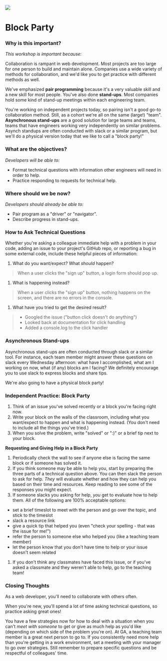 <!--
Creator: Team, written up by Brianna
Location: SF
-->

![](https://ga-dash.s3.amazonaws.com/production/assets/logo-9f88ae6c9c3871690e33280fcf557f33.png)

# Block Party 

### Why is this important?
<!-- framing the "why" in big-picture/real world examples -->
*This workshop is important because:*

Collaboration is rampant in web development. Most projects are too large for one person to build and maintain alone. Companies use a wide variety of methods for collaboration, and we'd like you to get practice with different methods as well.

We've emphasized **pair programming** because it's a very valuable skill and a new skill for most people. You've also done **stand-ups**. Most companies hold some kind of stand-up meetings within each engineering team.

You're working on independent projects today, so pairing isn't a good go-to collaboration method.  Still, as a cohort we're all on the same (large!) "team".  **Asynchronous stand-ups** are a good solution for large teams and teams, teams  that have engineers working very independently on similar problems.  Asynch standups are often conducted with slack or a similar program, but we'll do a physical version today that we like to call a "block party!"

### What are the objectives?
<!-- specific/measurable goal for students to achieve -->
*Developers will be able to:*

- Format technical questions with information other engineers will need in order to help.
- Practice responding to requests for technical help.

### Where should we be now?
<!-- call out the skills that are prerequisites -->
*Developers should already be able to:*

- Pair program as a "driver" or "navigator".
- Describe progress in stand-ups.

### How to Ask Technical Questions

Whether you're asking a colleague immediate help with a problem in your code, adding an issue to your project's GitHub repo, or reporting a bug in some external code, include these helpful pieces of information:

1. What do you want/expect?  What *should* happen?
 > When a user clicks the "sign up" button, a login form should pop up.

1. What is happening instead?
  > When a user clicks the "sign up" button, nothing happens on the screen, and there are no errors in the console.

1. What have you tried to get the desired result?
  > * Googled the issue ("button click doesn't do anything")
  > * Looked back at documentation for click handling
  > * Added a console.log to the click handler

### Asynchronous Stand-ups

Asynchronous stand-ups are often conducted through slack or a similar tool. For instance, each team member might answer these questions on slack every Wednesday afternoon: what have I accomplished,  what am I working on now, what (if any) blocks am I facing?  We definitely encourage you to use slack to express blocks and share tips.

We're also going to have a physical block party!

### Independent Practice: Block Party

1. Think of an issue you've solved recently or a block you're facing right now.  
1. Write your block on the walls of the classroom, including what you want/expect to happen and what is happening instead.  (You don't need to include all the things you've tried.)  
1. When you solve the problem, write "solved" or ":)" or a brief tip next to your block.

**Requesting and Giving Help in a Block Party**

1. Periodically check the wall to see if anyone else is facing the same block or if someone has solved it.  
1. If you think someone may be able to help you, start by preparing the three parts of a technical question above. You can then slack the person to ask for help. _They_ will evaluate whether and how they can help you based on their time and resources. Keep reading to see some of the responses you might expect.  
1. If someone slacks you asking for help, _you_ get to evaluate how to help them.  All of the following are 100% acceptable options:  
  * set a brief timeslot to meet with the person and go over the topic, and stick to the timeslot  
  * slack a resource link  
  * give a quick tip that helped you (even "check your spelling - that was the issue for me!")
  * refer the person to someone else who helped you (like a teaching team member)
  * let the person know that you don't have time to help or your issue doesn't seem related   
1. If you don't think any classmates have faced this issue, or if you've asked a classmate and they weren't able to help, go to the teaching team!


### Closing Thoughts

As a web developer, you'll need to collaborate with others often. 

When you're new, you'll spend a lot of time asking technical questions, so practice asking great ones!

You have a few strategies now for how to deal with a situation when you can't *meet with someone* to get or give as much help as you'd like (depending on which side of the problem you're on).   At GA, a teaching team member is a great next person to go to. If you consistently need more help than you're getting in a work environment, set a meeting with your manager to go over strategies. Still remember to prepare specific questions and be respectful of colleagues' time.
